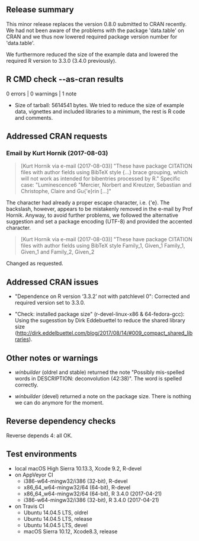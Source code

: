 ## Release summary

This minor release replaces the version 0.8.0 submitted to 
CRAN recently. We had not been aware of the problems with 
the package 'data.table' on CRAN and we thus now lowered required package version number for 'data.table'.

We furthermore reduced the size of the example data and lowered the required R version to 3.3.0 
(3.4.0 previously).

## R CMD check --as-cran results

0 errors | 0 warnings | 1 note

* Size of tarball: 5614541 bytes. We tried to reduce the size of example data, vignettes and included 
libraries to a minimum, the rest is R code and comments.

## Addressed CRAN requests 

### Email by Kurt Hornik (2017-08-03)
> [Kurt Hornik via e-mail (2017-08-03)] "These have package CITATION files with author fields using BibTeX style
> {...} brace grouping, which will not work as intended for bibentries
> processed by R." Specific case: "Luminescence6  "Mercier, Norbert and Kreutzer, Sebastian and 
> Christophe, Claire and Gu{'e}rin [...]"

The character had already a proper escape character, i.e. {\'e}. The backslash, however, 
appears to be mistakenly removed in the e-mail by Prof Hornik. Anyway, to avoid further problems, 
we followed the alternative suggestion and set a package encoding (UTF-8) and provided the 
accented character.

> [Kurt Hornik via e-mail (2017-08-03)] "These have package CITATION files with author fields using BibTeX style
> Family_1, Given_1
> Family_1, Given_1 and Family_2, Given_2

Changed as requested.

## Addressed CRAN issues

* "Dependence on R version ‘3.3.2’ not with patchlevel 0": Corrected and required version set to 3.3.0.

* "Check: installed package size" (r-devel-linux-x86 & 64-fedora-gcc): Using the sugesstion by Dirk Eddebuettel 
to reduce the shared library size (http://dirk.eddelbuettel.com/blog/2017/08/14/#009_compact_shared_libraries). 

## Other notes or warnings

* *winbuilder* (oldrel and stable) returned the note "Possibly mis-spelled words in DESCRIPTION: deconvolution (42:38)". The 
word is spelled correctly. 

* *winbuilder* (devel) returned a note on the package size. There is nothing we can do anymore for the moment. 

## Reverse dependency checks

Reverse depends 4: all OK.

## Test environments
* local macOS High Sierra 10.13.3, Xcode 9.2, R-devel
* on AppVeyor CI
    * i386-w64-mingw32/i386 (32-bit), R-devel
    * x86_64_w64-mingw32/64 (64-bit), R-devel
    * x86_64_w64-mingw32/64 (64-bit), R 3.4.0 (2017-04-21)
    * i386-w64-mingw32/i386 (32-bit), R 3.4.0 (2017-04-21)
* on Travis CI
    * Ubuntu 14.04.5 LTS, oldrel
    * Ubuntu 14.04.5 LTS, release
    * Ubuntu 14.04.5 LTS, devel
    * macOS Sierra 10.12, Xcode8.3, release
